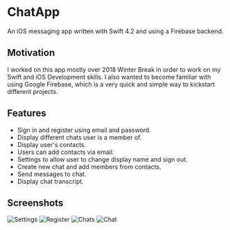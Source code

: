 #  ChatApp

An iOS messaging app written with Swift 4.2 and using a Firebase backend.

## Motivation

I worked on this app mostly over 2018 Winter Break in order to work on my Swift and iOS Development skills. I also wanted to become familiar with using Google Firebase, which is a very quick and simple way to kickstart different projects.

## Features

* Sign in and register using email and password.
* Display different chats user is a member of.
* Display user's contacts.
* Users can add contacts via email.
* Settings to allow user to change display name and sign out.
* Create new chat and add members from contacts.
* Send messages to chat.
* Display chat transcript.

## Screenshots

![Settings](Screenshots/Settings.png)
![Register](Screenshots/Register.png)
![Chats](Screenshots/Chats.png)
![Chat](Screenshots/Chat.png)
